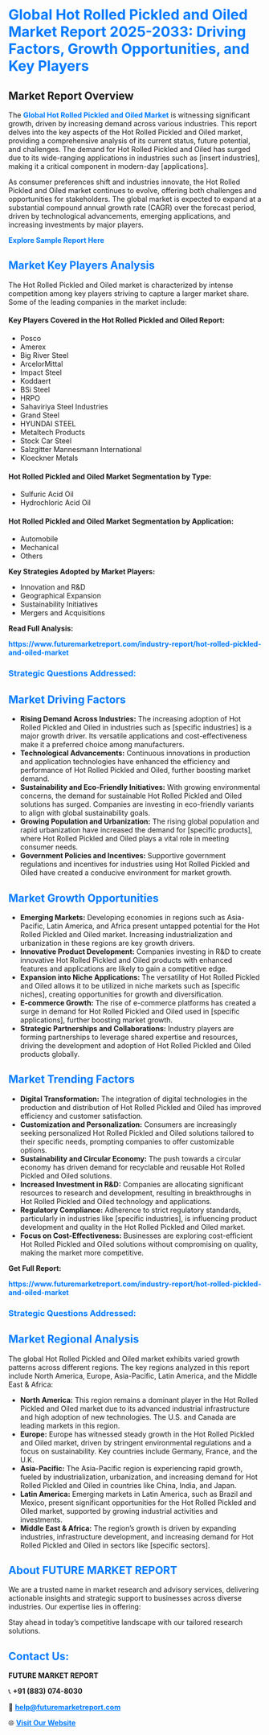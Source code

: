 <h1 style="color: #007BFF;">Global Hot Rolled Pickled and Oiled Market Report 2025-2033: Driving Factors, Growth Opportunities, and Key Players</h1>

<section id="overview">
<h2>Market Report Overview</h2>
<p>The <a href="https://www.futuremarketreport.com/industry-report/hot-rolled-pickled-and-oiled-market" style="color: #007BFF; text-decoration: none;"><strong>Global Hot Rolled Pickled and Oiled Market</strong></a> is witnessing significant growth, driven by increasing demand across various industries. This report delves into the key aspects of the Hot Rolled Pickled and Oiled market, providing a comprehensive analysis of its current status, future potential, and challenges. The demand for Hot Rolled Pickled and Oiled has surged due to its wide-ranging applications in industries such as [insert industries], making it a critical component in modern-day [applications].</p>
<p>As consumer preferences shift and industries innovate, the Hot Rolled Pickled and Oiled market continues to evolve, offering both challenges and opportunities for stakeholders. The global market is expected to expand at a substantial compound annual growth rate (CAGR) over the forecast period, driven by technological advancements, emerging applications, and increasing investments by major players.</p>
</section>

<section id="overview">
<p><a href="https://www.futuremarketreport.com/request-sample/reportId=114755" style="color: #007BFF; text-decoration: none;"><strong>Explore Sample Report Here</strong></a></p>
</section>

<section id="key-players">
<h2 style="color: #007BFF;">Market Key Players Analysis</h2>
<p>The Hot Rolled Pickled and Oiled market is characterized by intense competition among key players striving to capture a larger market share. Some of the leading companies in the market include:</p>
<h4>Key Players Covered in the Hot Rolled Pickled and Oiled Report:</h4>
<ul><li>Posco</li><li>Amerex</li><li>Big River Steel</li><li>ArcelorMittal</li><li>Impact Steel</li><li>Koddaert</li><li>BSi Steel</li><li>HRPO</li><li>Sahaviriya Steel Industries</li><li>Grand Steel</li><li>HYUNDAI STEEL</li><li>Metaltech Products</li><li>Stock Car Steel</li><li>Salzgitter Mannesmann International</li><li>Kloeckner Metals</li></ul>
<h4>Hot Rolled Pickled and Oiled Market Segmentation by Type:</h4>
<ul><li>Sulfuric Acid Oil</li><li>Hydrochloric Acid Oil</li></ul>

<h4>Hot Rolled Pickled and Oiled Market Segmentation by Application:</h4>
<ul><li>Automobile</li><li>Mechanical</li><li>Others</li></ul>
<p><strong>Key Strategies Adopted by Market Players:</strong></p>
<ul>
<li>Innovation and R&D</li>
<li>Geographical Expansion</li>
<li>Sustainability Initiatives</li>
<li>Mergers and Acquisitions</li>
</ul>
</section>

<section>
<p><strong>Read Full Analysis: </strong></p><a href="https://www.futuremarketreport.com/industry-report/hot-rolled-pickled-and-oiled-market" style="color: #007BFF; text-decoration: none;"><strong>https://www.futuremarketreport.com/industry-report/hot-rolled-pickled-and-oiled-market</strong></a>
<h3 style="color: #007BFF;">Strategic Questions Addressed:</h3>
</section>

<section id="driving-factors">
<h2 style="color: #007BFF;">Market Driving Factors</h2>
<ul>
<li><strong>Rising Demand Across Industries:</strong> The increasing adoption of Hot Rolled Pickled and Oiled in industries such as [specific industries] is a major growth driver. Its versatile applications and cost-effectiveness make it a preferred choice among manufacturers.</li>
<li><strong>Technological Advancements:</strong> Continuous innovations in production and application technologies have enhanced the efficiency and performance of Hot Rolled Pickled and Oiled, further boosting market demand.</li>
<li><strong>Sustainability and Eco-Friendly Initiatives:</strong> With growing environmental concerns, the demand for sustainable Hot Rolled Pickled and Oiled solutions has surged. Companies are investing in eco-friendly variants to align with global sustainability goals.</li>
<li><strong>Growing Population and Urbanization:</strong> The rising global population and rapid urbanization have increased the demand for [specific products], where Hot Rolled Pickled and Oiled plays a vital role in meeting consumer needs.</li>
<li><strong>Government Policies and Incentives:</strong> Supportive government regulations and incentives for industries using Hot Rolled Pickled and Oiled have created a conducive environment for market growth.</li>
</ul>
</section>

<section id="growth-opportunities">
<h2 style="color: #007BFF;">Market Growth Opportunities</h2>
<ul>
<li><strong>Emerging Markets:</strong> Developing economies in regions such as Asia-Pacific, Latin America, and Africa present untapped potential for the Hot Rolled Pickled and Oiled market. Increasing industrialization and urbanization in these regions are key growth drivers.</li>
<li><strong>Innovative Product Development:</strong> Companies investing in R&D to create innovative Hot Rolled Pickled and Oiled products with enhanced features and applications are likely to gain a competitive edge.</li>
<li><strong>Expansion into Niche Applications:</strong> The versatility of Hot Rolled Pickled and Oiled allows it to be utilized in niche markets such as [specific niches], creating opportunities for growth and diversification.</li>
<li><strong>E-commerce Growth:</strong> The rise of e-commerce platforms has created a surge in demand for Hot Rolled Pickled and Oiled used in [specific applications], further boosting market growth.</li>
<li><strong>Strategic Partnerships and Collaborations:</strong> Industry players are forming partnerships to leverage shared expertise and resources, driving the development and adoption of Hot Rolled Pickled and Oiled products globally.</li>
</ul>
</section>

<section id="trending-factors">
<h2 style="color: #007BFF;">Market Trending Factors</h2>
<ul>
<li><strong>Digital Transformation:</strong> The integration of digital technologies in the production and distribution of Hot Rolled Pickled and Oiled has improved efficiency and customer satisfaction.</li>
<li><strong>Customization and Personalization:</strong> Consumers are increasingly seeking personalized Hot Rolled Pickled and Oiled solutions tailored to their specific needs, prompting companies to offer customizable options.</li>
<li><strong>Sustainability and Circular Economy:</strong> The push towards a circular economy has driven demand for recyclable and reusable Hot Rolled Pickled and Oiled solutions.</li>
<li><strong>Increased Investment in R&D:</strong> Companies are allocating significant resources to research and development, resulting in breakthroughs in Hot Rolled Pickled and Oiled technology and applications.</li>
<li><strong>Regulatory Compliance:</strong> Adherence to strict regulatory standards, particularly in industries like [specific industries], is influencing product development and quality in the Hot Rolled Pickled and Oiled market.</li>
<li><strong>Focus on Cost-Effectiveness:</strong> Businesses are exploring cost-efficient Hot Rolled Pickled and Oiled solutions without compromising on quality, making the market more competitive.</li>
</ul>
</section>

<section>
<p><strong>Get Full Report: </strong></p><a href="https://www.futuremarketreport.com/industry-report/hot-rolled-pickled-and-oiled-market" style="color: #007BFF; text-decoration: none;"><strong>https://www.futuremarketreport.com/industry-report/hot-rolled-pickled-and-oiled-market</strong></a>
<h3 style="color: #007BFF;">Strategic Questions Addressed:</h3>
</section>


<section id="regional-analysis">
<h2 style="color: #007BFF;">Market Regional Analysis</h2>
<p>The global Hot Rolled Pickled and Oiled market exhibits varied growth patterns across different regions. The key regions analyzed in this report include North America, Europe, Asia-Pacific, Latin America, and the Middle East & Africa:</p>
<ul>
<li><strong>North America:</strong> This region remains a dominant player in the Hot Rolled Pickled and Oiled market due to its advanced industrial infrastructure and high adoption of new technologies. The U.S. and Canada are leading markets in this region.</li>
<li><strong>Europe:</strong> Europe has witnessed steady growth in the Hot Rolled Pickled and Oiled market, driven by stringent environmental regulations and a focus on sustainability. Key countries include Germany, France, and the U.K.</li>
<li><strong>Asia-Pacific:</strong> The Asia-Pacific region is experiencing rapid growth, fueled by industrialization, urbanization, and increasing demand for Hot Rolled Pickled and Oiled in countries like China, India, and Japan.</li>
<li><strong>Latin America:</strong> Emerging markets in Latin America, such as Brazil and Mexico, present significant opportunities for the Hot Rolled Pickled and Oiled market, supported by growing industrial activities and investments.</li>
<li><strong>Middle East & Africa:</strong> The region’s growth is driven by expanding industries, infrastructure development, and increasing demand for Hot Rolled Pickled and Oiled in sectors like [specific sectors].</li>
</ul>
</section>

<footer>
<h2 style="color: #007BFF;">About FUTURE MARKET REPORT</h2>
<p>We are a trusted name in market research and advisory services, delivering actionable insights and strategic support to businesses across diverse industries. Our expertise lies in offering:</p>

<p>Stay ahead in today’s competitive landscape with our tailored research solutions.</p>

<h2 style="color: #007BFF;">Contact Us:</h2>
<p><strong>FUTURE MARKET REPORT</strong></p>
<p>📞 <strong>+91 (883) 074-8030</strong></p>
<p>📧 <strong><a href="mailto:help@futuremarketreport.com" style="color: #007BFF;">help@futuremarketreport.com</a></strong></p>
<p>🌐 <strong><a href="https://www.futuremarketreport.com/" style="color: #007BFF;">Visit Our Website</a></strong></p>
</footer>